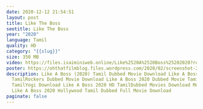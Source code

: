 ```yaml
---
date: 2020-12-12 21:54:51
layout: post
title: Like The Boss
seotitle: Like The Boss
year: "2020"
language: Tamil
quality: HD
category: "{{slug}}"
size: 350 MB
video: https://files.isaiminiweb.online/Like%2520A%2520Boss%25202020?rootId=0AHf2pL07ONScUk9PVA
poster: https://ohthatfilmblog.files.wordpress.com/2020/02/screenshot-2020-02-18-at-12.34.21.png
description: Like A Boss (2020) Tamil Dubbed Movie Download Like A Boss (2020)
  TamilRockers Dubbed Movie Download Like A Boss 2020 Dubbed Movie TamilGun
  TamilYogi Download Like A Boss 2020 HD TamilDubbed Movies Download Moviesda.in
  Like A Boss 2020 Hollywood Tamil Dubbed Full Movie Download
paginate: false
---
```

